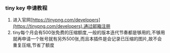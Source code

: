 ### tiny key 申请教程

1. 进入官网[https://tinypng.com/developers](https://tinypng.com/developers),通过邮箱注册
2. tiny每个月会有500张免费的压缩额度,一般的版本迭代节奏都是够用的,不够用就再申请一个账号就有另外500张,而且本插件是会记录已压缩的图片,故不会重复压缩,节省了额度

